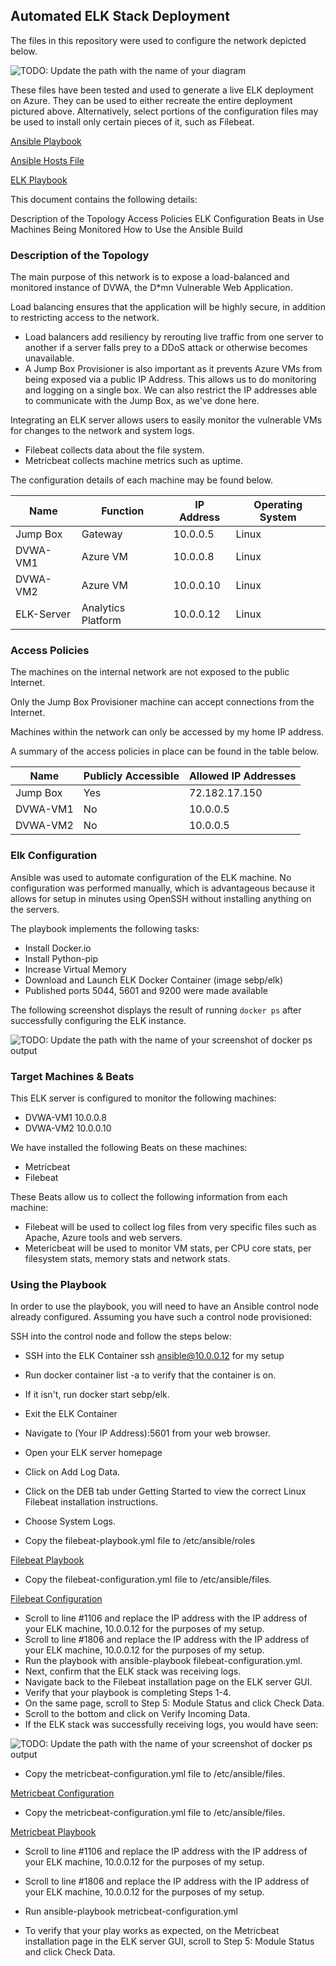## Automated ELK Stack Deployment

The files in this repository were used to configure the network depicted below.

![TODO: Update the path with the name of your diagram](https://github.com/joshgarlandreese/Project1_UTBootcamp_Azure/blob/master/AzureProject.png)

These files have been tested and used to generate a live ELK deployment on Azure. They can be used to either recreate the entire deployment pictured above. Alternatively, select portions of the configuration files may be used to install only certain pieces of it, such as Filebeat.

[Ansible Playbook](https://github.com/joshgarlandreese/Project1_UTBootcamp_Azure/blob/master/ansible.cfg)

[Ansible Hosts File](https://github.com/joshgarlandreese/Project1_UTBootcamp_Azure/blob/master/Ansible-Hosts)

[ELK Playbook](https://github.com/joshgarlandreese/Project1_UTBootcamp_Azure/blob/master/ELK-Playbook.yml)

This document contains the following details:

Description of the Topology
Access Policies
ELK Configuration
Beats in Use
Machines Being Monitored
How to Use the Ansible Build
  
  ### Description of the Topology

The main purpose of this network is to expose a load-balanced and monitored instance of DVWA, the D*mn Vulnerable Web Application.

Load balancing ensures that the application will be highly secure, in addition to restricting access to the network.
- Load balancers add resiliency by rerouting live traffic from one server to another if a server falls prey to a DDoS attack or otherwise becomes unavailable.
- A Jump Box Provisioner is also important as it prevents Azure VMs from being exposed via a public IP Address.  This allows us to do monitoring and logging on a single box.  We can also restrict the IP addresses able to communicate with the Jump Box, as we've done here.

Integrating an ELK server allows users to easily monitor the vulnerable VMs for changes to the network and system logs.
- Filebeat collects data about the file system.
- Metricbeat collects machine metrics such as uptime.

The configuration details of each machine may be found below.

| Name      | Function           | IP Address | Operating System |
|-----------|--------------------|------------|------------------|
| Jump Box  | Gateway            | 10.0.0.5   | Linux            |
| DVWA-VM1  | Azure VM           | 10.0.0.8   | Linux            |
| DVWA-VM2  | Azure VM           | 10.0.0.10  | Linux            |
| ELK-Server| Analytics Platform | 10.0.0.12  | Linux            |

### Access Policies

The machines on the internal network are not exposed to the public Internet. 

Only the Jump Box Provisioner machine can accept connections from the Internet. 

Machines within the network can only be accessed by my home IP address.

A summary of the access policies in place can be found in the table below.

| Name     | Publicly Accessible | Allowed IP Addresses |
|----------|---------------------|----------------------|
| Jump Box | Yes                 | 72.182.17.150        |
| DVWA-VM1 | No                  | 10.0.0.5             |
| DVWA-VM2 | No                  | 10.0.0.5             |

### Elk Configuration

Ansible was used to automate configuration of the ELK machine. No configuration was performed manually, which is advantageous because it allows for setup in minutes using OpenSSH without installing anything on the servers.


The playbook implements the following tasks:
- Install Docker.io
- Install Python-pip
- Increase Virtual Memory
- Download and Launch ELK Docker Container (image sebp/elk)
- Published ports 5044, 5601 and 9200 were made available 

The following screenshot displays the result of running `docker ps` after successfully configuring the ELK instance.

![TODO: Update the path with the name of your screenshot of docker ps output](https://github.com/joshgarlandreese/Project1_UTBootcamp_Azure/blob/master/Docker_PS1.png)

### Target Machines & Beats
This ELK server is configured to monitor the following machines:
- DVWA-VM1 10.0.0.8
- DVWA-VM2 10.0.0.10

We have installed the following Beats on these machines:
- Metricbeat 
- Filebeat 

These Beats allow us to collect the following information from each machine:
- Filebeat will be used to collect log files from very specific files such as Apache, Azure tools and web servers.
- Metericbeat will be used to monitor VM stats, per CPU core stats, per filesystem stats, memory stats and network stats.

### Using the Playbook
In order to use the playbook, you will need to have an Ansible control node already configured. Assuming you have such a control node provisioned: 

SSH into the control node and follow the steps below:
- SSH into the ELK Container ssh ansible@10.0.0.12 for my setup
- Run docker container list -a to verify that the container is on.
- If it isn't, run docker start sebp/elk.
- Exit the ELK Container
- Navigate to (Your IP Address):5601 from your web browser.
- Open your ELK server homepage
- Click on Add Log Data.
- Click on the DEB tab under Getting Started to view the correct Linux Filebeat installation instructions.
- Choose System Logs.

- Copy the filebeat-playbook.yml file to /etc/ansible/roles

[Filebeat Playbook](https://github.com/joshgarlandreese/Project1_UTBootcamp_Azure/blob/master/filebeat-playbook.yml)

- Copy the filebeat-configuration.yml file to /etc/ansible/files.

[Filebeat Configuration](https://github.com/joshgarlandreese/Project1_UTBootcamp_Azure/blob/master/filebeat-configuration.yml)

- Scroll to line #1106 and replace the IP address with the IP address of your ELK machine, 10.0.0.12 for the purposes of my setup.
- Scroll to line #1806 and replace the IP address with the IP address of your ELK machine, 10.0.0.12 for the purposes of my setup.
- Run the playbook with ansible-playbook filebeat-configuration.yml.
- Next, confirm that the ELK stack was receiving logs. 
- Navigate back to the Filebeat installation page on the ELK server GUI.
- Verify that your playbook is completing Steps 1-4.
- On the same page, scroll to Step 5: Module Status and click Check Data.
- Scroll to the bottom and click on Verify Incoming Data.
- If the ELK stack was successfully receiving logs, you would have seen:

![TODO: Update the path with the name of your screenshot of docker ps output](https://github.com/joshgarlandreese/Project1_UTBootcamp_Azure/blob/master/data_success.png)

- Copy the metricbeat-configuration.yml file to /etc/ansible/files.

[Metricbeat Configuration](https://github.com/joshgarlandreese/Project1_UTBootcamp_Azure/blob/master/metricbeat-configuration.yml)

- Copy the metricbeat-configuration.yml file to /etc/ansible/files.

[Metricbeat Playbook](https://github.com/joshgarlandreese/Project1_UTBootcamp_Azure/blob/master/metricbeat-playbook.yml)

- Scroll to line #1106 and replace the IP address with the IP address of your ELK machine, 10.0.0.12 for the purposes of my setup.
- Scroll to line #1806 and replace the IP address with the IP address of your ELK machine, 10.0.0.12 for the purposes of my setup.

- Run ansible-playbook metricbeat-configuration.yml
- To verify that your play works as expected, on the Metricbeat installation page in the ELK server GUI, scroll to Step 5: Module Status and click Check Data.
